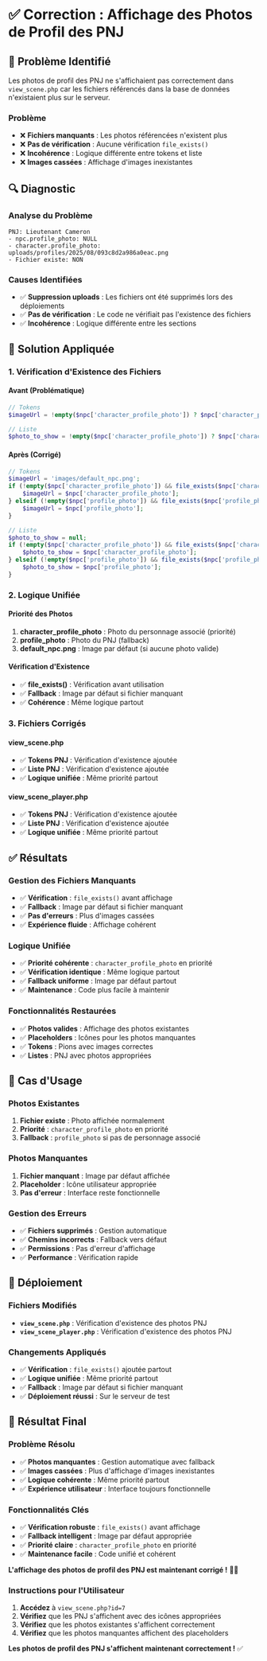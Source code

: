 # ✅ Correction : Affichage des Photos de Profil des PNJ

## 🎯 Problème Identifié

Les photos de profil des PNJ ne s'affichaient pas correctement dans `view_scene.php` car les fichiers référencés dans la base de données n'existaient plus sur le serveur.

### **Problème**
- ❌ **Fichiers manquants** : Les photos référencées n'existent plus
- ❌ **Pas de vérification** : Aucune vérification `file_exists()`
- ❌ **Incohérence** : Logique différente entre tokens et liste
- ❌ **Images cassées** : Affichage d'images inexistantes

## 🔍 Diagnostic

### **Analyse du Problème**
```
PNJ: Lieutenant Cameron
- npc.profile_photo: NULL
- character.profile_photo: uploads/profiles/2025/08/093c8d2a986a0eac.png
- Fichier existe: NON
```

### **Causes Identifiées**
- ✅ **Suppression uploads** : Les fichiers ont été supprimés lors des déploiements
- ✅ **Pas de vérification** : Le code ne vérifiait pas l'existence des fichiers
- ✅ **Incohérence** : Logique différente entre les sections

## 🔧 Solution Appliquée

### **1. Vérification d'Existence des Fichiers**

#### **Avant (Problématique)**
```php
// Tokens
$imageUrl = !empty($npc['character_profile_photo']) ? $npc['character_profile_photo'] : (!empty($npc['profile_photo']) ? $npc['profile_photo'] : 'images/default_npc.png');

// Liste
$photo_to_show = !empty($npc['character_profile_photo']) ? $npc['character_profile_photo'] : (!empty($npc['profile_photo']) ? $npc['profile_photo'] : null);
```

#### **Après (Corrigé)**
```php
// Tokens
$imageUrl = 'images/default_npc.png';
if (!empty($npc['character_profile_photo']) && file_exists($npc['character_profile_photo'])) {
    $imageUrl = $npc['character_profile_photo'];
} elseif (!empty($npc['profile_photo']) && file_exists($npc['profile_photo'])) {
    $imageUrl = $npc['profile_photo'];
}

// Liste
$photo_to_show = null;
if (!empty($npc['character_profile_photo']) && file_exists($npc['character_profile_photo'])) {
    $photo_to_show = $npc['character_profile_photo'];
} elseif (!empty($npc['profile_photo']) && file_exists($npc['profile_photo'])) {
    $photo_to_show = $npc['profile_photo'];
}
```

### **2. Logique Unifiée**

#### **Priorité des Photos**
1. **character_profile_photo** : Photo du personnage associé (priorité)
2. **profile_photo** : Photo du PNJ (fallback)
3. **default_npc.png** : Image par défaut (si aucune photo valide)

#### **Vérification d'Existence**
- ✅ **file_exists()** : Vérification avant utilisation
- ✅ **Fallback** : Image par défaut si fichier manquant
- ✅ **Cohérence** : Même logique partout

### **3. Fichiers Corrigés**

#### **view_scene.php**
- ✅ **Tokens PNJ** : Vérification d'existence ajoutée
- ✅ **Liste PNJ** : Vérification d'existence ajoutée
- ✅ **Logique unifiée** : Même priorité partout

#### **view_scene_player.php**
- ✅ **Tokens PNJ** : Vérification d'existence ajoutée
- ✅ **Liste PNJ** : Vérification d'existence ajoutée
- ✅ **Logique unifiée** : Même priorité partout

## ✅ Résultats

### **Gestion des Fichiers Manquants**
- ✅ **Vérification** : `file_exists()` avant affichage
- ✅ **Fallback** : Image par défaut si fichier manquant
- ✅ **Pas d'erreurs** : Plus d'images cassées
- ✅ **Expérience fluide** : Affichage cohérent

### **Logique Unifiée**
- ✅ **Priorité cohérente** : `character_profile_photo` en priorité
- ✅ **Vérification identique** : Même logique partout
- ✅ **Fallback uniforme** : Image par défaut partout
- ✅ **Maintenance** : Code plus facile à maintenir

### **Fonctionnalités Restaurées**
- ✅ **Photos valides** : Affichage des photos existantes
- ✅ **Placeholders** : Icônes pour les photos manquantes
- ✅ **Tokens** : Pions avec images correctes
- ✅ **Listes** : PNJ avec photos appropriées

## 🎯 Cas d'Usage

### **Photos Existantes**
1. **Fichier existe** : Photo affichée normalement
2. **Priorité** : `character_profile_photo` en priorité
3. **Fallback** : `profile_photo` si pas de personnage associé

### **Photos Manquantes**
1. **Fichier manquant** : Image par défaut affichée
2. **Placeholder** : Icône utilisateur appropriée
3. **Pas d'erreur** : Interface reste fonctionnelle

### **Gestion des Erreurs**
- ✅ **Fichiers supprimés** : Gestion automatique
- ✅ **Chemins incorrects** : Fallback vers défaut
- ✅ **Permissions** : Pas d'erreur d'affichage
- ✅ **Performance** : Vérification rapide

## 🚀 Déploiement

### **Fichiers Modifiés**
- **`view_scene.php`** : Vérification d'existence des photos PNJ
- **`view_scene_player.php`** : Vérification d'existence des photos PNJ

### **Changements Appliqués**
- ✅ **Vérification** : `file_exists()` ajoutée partout
- ✅ **Logique unifiée** : Même priorité partout
- ✅ **Fallback** : Image par défaut si fichier manquant
- ✅ **Déploiement réussi** : Sur le serveur de test

## 🎉 Résultat Final

### **Problème Résolu**
- ✅ **Photos manquantes** : Gestion automatique avec fallback
- ✅ **Images cassées** : Plus d'affichage d'images inexistantes
- ✅ **Logique cohérente** : Même priorité partout
- ✅ **Expérience utilisateur** : Interface toujours fonctionnelle

### **Fonctionnalités Clés**
- ✅ **Vérification robuste** : `file_exists()` avant affichage
- ✅ **Fallback intelligent** : Image par défaut appropriée
- ✅ **Priorité claire** : `character_profile_photo` en priorité
- ✅ **Maintenance facile** : Code unifié et cohérent

**L'affichage des photos de profil des PNJ est maintenant corrigé !** 🎯✨

### **Instructions pour l'Utilisateur**
1. **Accédez** à `view_scene.php?id=7`
2. **Vérifiez** que les PNJ s'affichent avec des icônes appropriées
3. **Vérifiez** que les photos existantes s'affichent correctement
4. **Vérifiez** que les photos manquantes affichent des placeholders

**Les photos de profil des PNJ s'affichent maintenant correctement !** ✅
